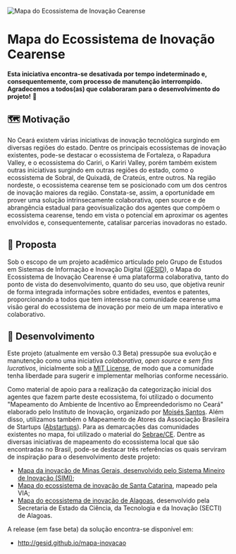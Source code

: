 ![Mapa do Ecossistema de Inovação Cearense](https://i.ibb.co/d787xR2/mapa.png)

# Mapa do Ecossistema de Inovação Cearense

**Esta iniciativa encontra-se desativada por tempo indeterminado e, consequentemente, com processo de manutenção interrompido. Agradecemos a todos(as) que colaboraram para o desenvolvimento do projeto!** 💪

## 🗺️ Motivação 

No Ceará existem várias iniciativas de inovação tecnológica surgindo em diversas regiões do estado. Dentre os principais ecossistemas de inovação existentes, pode-se destacar o ecossistema de Fortaleza, o Rapadura Valley, e o ecossistema do Cariri, o Kariri Valley, porém também existem outras iniciativas surgindo em outras regiões do estado, como o ecossistema de Sobral, de Quixadá, de Crateús, entre outros. Na região nordeste, o ecossistema cearense tem se posicionado com um dos centros de inovação maiores da região. Constata-se, assim, a oportunidade em prover uma solução intrinsecamente colaborativa, open source e de abrangência estadual para geovisualização dos agentes que compõem o ecossistema cearense, tendo em vista o potencial em aproximar os agentes envolvidos e, consequentemente, catalisar parcerias inovadoras no estado.

## 📍 Proposta 

Sob o escopo de um projeto acadêmico articulado pelo Grupo de Estudos em Sistemas de Informação e Inovação Digital (<a href="https://gesid.github.io/" target="_blank" rel="noopener noreferrer">GESID</a>), o Mapa do Ecossistema de Inovação Cearense é uma plataforma colaborativa, tanto do ponto de vista do desenvolvimento, quanto do seu uso, que objetiva reunir de forma integrada informações sobre entidades, eventos e patentes, proporcionando a todos que tem interesse na comunidade cearense uma visão geral do ecossistema de inovação por meio de um mapa interativo e colaborativo.

## 🚀 Desenvolvimento 

Este projeto (atualmente em versão 0.3 Beta) pressupõe sua evolução e manutenção como uma iniciativa _colaborativa_, _open source_ e _sem fins lucrativos_, inicialmente sob a <a href="https://opensource.org/licenses/MIT" target="_blank" rel="noopener noreferrer">MIT License</a>, de modo que a comunidade tenha liberdade para sugerir e implementar melhorias conforme necessário.

Como material de apoio para a realização da categorização inicial dos agentes que fazem parte deste ecossistema, foi utilizado o documento "Mapeamento do Ambiente de Incentivo ao Empreendedorismo no Ceará" elaborado pelo Instituto de Inovação, organizado por <a href="https://santosmoises.com.br">Moisés Santos</a>. Além disso, utilizamos também o Mapeamento de Atores da Associação Brasileira de Startups (<a href="https://abstartups.com.br">Abstartups</a>). Para as demarcações das comunidades existentes no mapa, foi utilizado o material do <a href="https://www.sebrae.com.br/sites/PortalSebrae/ufs/ce/institucional/atuacao-sebrae-no-ceara,039c6c20d354e410VgnVCM1000003b74010aRCRD">Sebrae/CE</a>. Dentre as diversas iniciativas de mapeamento do ecossistema local que são encontradas no Brasil, pode-se destacar três referências os quais serviram de inspiração para o desenvolvimento deste projeto:

- <a href="http://www.simi.org.br/mapa">Mapa da inovação de Minas Gerais, desenvolvido pelo Sistema Mineiro de Inovação (SIMI)</a>;
- <a href="https://via.ufsc.br/mapas-da-via/">Mapa do ecossistema de inovação de Santa Catarina</a>, mapeado pela VIA;
- <a href="http://mapainovacao.secti.al.gov.br/">Mapa do ecossistema de inovação de Alagoas</a>, desenvolvido pela Secretaria de Estado da Ciência, da Tecnologia e da Inovação (SECTI) de Alagoas.

A release (em fase beta) da solução encontra-se disponível em:

- http://gesid.github.io/mapa-inovacao
